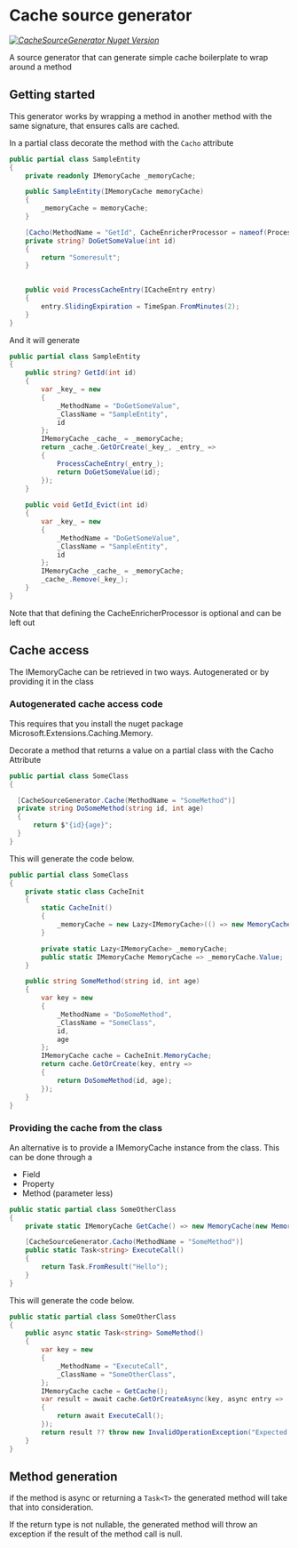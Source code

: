 # Cache source generator
 _[![CacheSourceGenerator Nuget Version](https://img.shields.io/nuget/v/CacheSourceGenerator?style=flat-square&label=NuGet%3A%20CacheSourceGenerator)](https://www.nuget.org/packages/CacheSourceGenerator)_

A source generator that can generate simple cache boilerplate to wrap around a method

## Getting started

This generator works by wrapping a method in another method with the same signature, that ensures calls are cached.

In a partial class decorate the method with the `Cacho` attribute

```csharp
public partial class SampleEntity
{
    private readonly IMemoryCache _memoryCache;

    public SampleEntity(IMemoryCache memoryCache)
    {
        _memoryCache = memoryCache;
    }

    [Cacho(MethodName = "GetId", CacheEnricherProcessor = nameof(ProcessCacheEntry))]
    private string? DoGetSomeValue(int id)
    {
        return "Someresult";
    }

    
    public void ProcessCacheEntry(ICacheEntry entry)
    {
        entry.SlidingExpiration = TimeSpan.FromMinutes(2);
    }
}
```

And it will generate

```csharp
public partial class SampleEntity
{
    public string? GetId(int id)
    {
        var _key_ = new
        {
            _MethodName = "DoGetSomeValue",
            _ClassName = "SampleEntity",
            id
        };
        IMemoryCache _cache_ = _memoryCache;
        return _cache_.GetOrCreate(_key_, _entry_ =>
        {
            ProcessCacheEntry(_entry_);
            return DoGetSomeValue(id);
        });
    }
    
    public void GetId_Evict(int id)
    {
        var _key_ = new
        {
            _MethodName = "DoGetSomeValue",
            _ClassName = "SampleEntity",
            id
        };
        IMemoryCache _cache_ = _memoryCache;
        _cache_.Remove(_key_);
    }
}
```

Note that that defining the CacheEnricherProcessor is optional and can be left out

## Cache access

The IMemoryCache can be retrieved in two ways. Autogenerated or by providing it in the class

### Autogenerated cache access code

This requires that you install the nuget package Microsoft.Extensions.Caching.Memory.

Decorate a method that returns a value on a partial class with the Cacho Attribute

```csharp
public partial class SomeClass
{

  [CacheSourceGenerator.Cache(MethodName = "SomeMethod")]
  private string DoSomeMethod(string id, int age)
  {
      return $"{id}{age}";
  }
}
```

This will generate the code below.

```csharp
public partial class SomeClass
{
    private static class CacheInit
    {
        static CacheInit()
        {
            _memoryCache = new Lazy<IMemoryCache>(() => new MemoryCache(new MemoryCacheOptions()));
        }

        private static Lazy<IMemoryCache> _memoryCache;
        public static IMemoryCache MemoryCache => _memoryCache.Value;
    }

    public string SomeMethod(string id, int age)
    {
        var key = new
        {
            _MethodName = "DoSomeMethod",
            _ClassName = "SomeClass",
            id,
            age
        };
        IMemoryCache cache = CacheInit.MemoryCache;
        return cache.GetOrCreate(key, entry =>
        {
            return DoSomeMethod(id, age);
        });
    }
}
```

### Providing the cache from the class

An alternative is to provide a IMemoryCache instance from the class. This can be done through a

* Field
* Property
* Method (parameter less)

```csharp
public static partial class SomeOtherClass
{
    private static IMemoryCache GetCache() => new MemoryCache(new MemoryCacheOptions());

    [CacheSourceGenerator.Cacho(MethodName = "SomeMethod")]
    public static Task<string> ExecuteCall()
    {
        return Task.FromResult("Hello");
    }
}
```

This will generate the code below.

```csharp
public static partial class SomeOtherClass
{
    public async static Task<string> SomeMethod()
    {
        var key = new
        {
            _MethodName = "ExecuteCall",
            _ClassName = "SomeOtherClass",
        };
        IMemoryCache cache = GetCache();
        var result = await cache.GetOrCreateAsync(key, async entry =>
        {
            return await ExecuteCall();
        });
        return result ?? throw new InvalidOperationException("Expected non empty result");
    }
}
```

## Method generation

if the method is async or returning a `Task<T>` the generated method will take that into consideration.

If the return type is not nullable, the generated method will throw an exception if the result of the method call is null.

